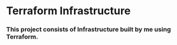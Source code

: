 # Terraform Infrastructure

###  This project consists of Infrastructure built by me using Terraform.
